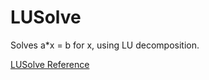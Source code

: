 # LUSolve

Solves a*x = b for x, using LU decomposition.

[LUSolve Reference](https://ruby-doc.org/stdlib-2.5.0/libdoc/bigdecimal/rdoc/LUSolve.html)